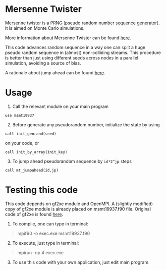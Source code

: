 # Mersenne Twister

Mersenne twister is a PRNG (pseudo random number sequence generator). It is aimed on Monte Carlo simulations.

More information about Mersenne Twister can be found [here](http://www.math.sci.hiroshima-u.ac.jp/~m-mat/MT/emt.html).

This code advances random sequence in a way one can split a huge pseudo random sequence in (almost) non-colliding
streams. This procedure is better than just using different seeds across nodes in a parallel simulation, avoiding
a source of bias.

A rationale about jump ahead can be found [here](http://www.math.sci.hiroshima-u.ac.jp/~m-mat/MT/JUMP/index.html).

# Usage

1) Call the relevant module on your main program

`use msmt19937`

2) Before generate any pseudorandom number, initialize the state by using

`call init_genrand(seed)`

on your code, or

`call init_by_array(init_key)`

3) To jump ahead pseudorandom sequence by `id*2^jp` steps

`call mt_jumpahead(id,jp)`

# Testing this code

This code depends on gf2xe module and OpenMPI. A (slightly modified) copy of gf2xe module is already placed
on msmt19937.f90 file. Original code of gf2xe is found [here](http://theo.phys.sci.hiroshima-u.ac.jp/~ishikawa/PRNG/mt_stream_en.html).

1) To compile, one can type in terminal:

> mpif90 -o exec.exe msmt19937.f90

2) To execute, just type in terminal:

> mpirun -np 4 exec.exe

3) To use this code with your own application, just edit main program.
